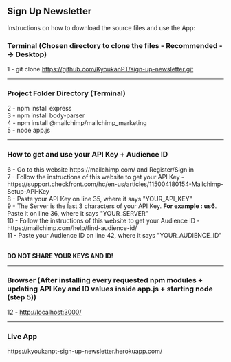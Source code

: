 <h2>Sign Up Newsletter</h2>

<p>Instructions on how to download the source files and use the App: </p>

<h3>Terminal (Chosen directory to clone the files - Recommended --> Desktop)</h3>

1 - git clone https://github.com/KyoukanPT/sign-up-newsletter.git

<hr>

<h3>Project Folder Directory (Terminal)</h3>

2 - npm install express<br>
3 - npm install body-parser<br>
4 - npm install @mailchimp/mailchimp_marketing<br>
5 - node app.js

<hr>

<h3>How to get and use your API Key + Audience ID</h3>
6 - Go to this website https://mailchimp.com/ and Register/Sign in<br>
7 - Follow the instructions of this website to get your API Key - https://support.checkfront.com/hc/en-us/articles/115004180154-Mailchimp-Setup-API-Key<br>
8 - Paste your API Key on line 35, where it says "YOUR_API_KEY"<br>
9 - The Server is the last 3 characters of your API Key. <strong>For example : us6</strong>. Paste it on line 36, where it says "YOUR_SERVER"<br>
10 - Follow the instructions of this website to get your Audience ID - https://mailchimp.com/help/find-audience-id/<br>
11 - Paste your Audience ID on line 42, where it says "YOUR_AUDIENCE_ID"<br><br>

<strong>DO NOT SHARE YOUR KEYS AND ID!</strong>

<hr>

<h3>Browser (After installing every requested npm modules + updating API Key and ID values inside app.js + starting node (step 5))</h3>
12 - <a href="http://localhost:3000/">http://localhost:3000/</a>

<hr>

<h3>Live App</h3>
https://kyoukanpt-sign-up-newsletter.herokuapp.com/
